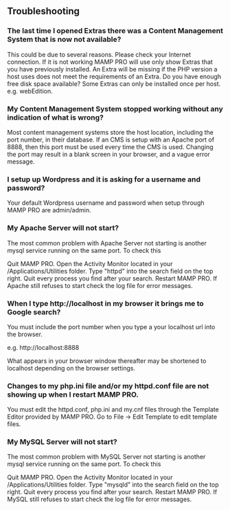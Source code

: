 ## Troubleshooting

### The last time I opened Extras there was a Content Management System that is now not available?

This could be due to several reasons. Please check your Internet connection. If it is not working MAMP PRO will use only show Extras that you have previously installed. An Extra will be missing if the PHP version a host uses does not meet the requirements of an Extra. Do you have enough free disk space available? Some Extras can only be installed once per host. e.g. webEdition.

### My Content Management System stopped working without any indication of what is wrong?

Most content management systems store the host location, including the port number, in their database. If an CMS is setup with an Apache port of 8888, then this port must be used every time the CMS is used. Changing the port may result in a blank screen in your browser, and a vague error message.

### I setup up Wordpress and it is asking for a username and password?

Your default Wordpress username and password when setup through MAMP PRO are admin/admin.

### My Apache Server will not start?

The most common problem with Apache Server not starting is another mysql service running on the same port. To check this

Quit MAMP PRO.
Open the Activity Monitor located in your /Applications/Utilities folder.
Type "httpd" into the search field on the top right.
Quit every process you find after your search.
Restart MAMP PRO.
If Apache still refuses to start check the log file for error messages.

### When I type http://localhost in my browser it brings me to Google search?

You must include the port number when you type a your localhost url into the browser.

e.g. http://localhost:8888

What appears in your browser window thereafter may be shortened to localhost depending on the browser settings.

### Changes to my php.ini file and/or my httpd.conf file are not showing up when I restart MAMP PRO.

You must edit the httpd.conf, php.ini and my.cnf files through the Template Editor provided by MAMP PRO. Go to File -> Edit Template to edit template files.

### My MySQL Server will not start?

The most common problem with MySQL Server not starting is another mysql service running on the same port. To check this 

Quit MAMP PRO.
Open the Activity Monitor located in your /Applications/Utilities folder.
Type "mysqld" into the search field on the top right.
Quit every process you find after your search.
Restart MAMP PRO.
If MySQL still refuses to start check the log file for error messages.


